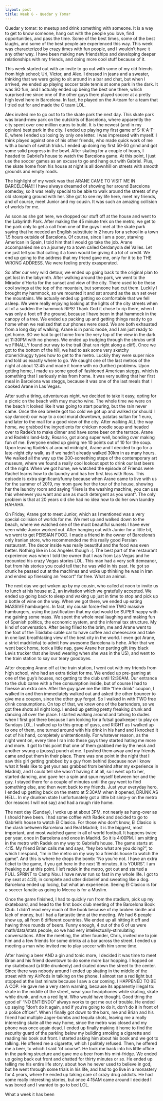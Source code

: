 ```yaml
---
layout: post
title: Week 6 - Quedar y Tomar
---
```


<p> Quedar y tomar: to meetup and drink something with someone. It is a way to get to know someone, hang out with the people you love, find opportunities, and pass the time. Some of the best times, some of the best laughs, and some of the best people are experienced this way. This week was characterized by crazy times with fun people, and I wouldn’t have it any other way. I have been making new friendships and developing deeper relationships with my friends, and doing more cool stuff because of it. </p> 

<p> This week started out with an invite to go out with some of my old friends from high school; Uri, Victor, and Alex. I dressed in jeans and a sweater, thinking that we were going to sit around in a bar and chat, but when I arrived, we ended up playing soccer table tennis at some park in the dark. It was SO fun, and I actually ended up being the best one there, which surprised me since one of the other guys there played soccer at a pretty high level here in Barcelona. In fact, he played on the A-team for a team that I tried out for and made the C team LOL.  </p> 

<p> Alex invited me to go out to to the skate park the next day. This skate park was brand-new park on the outskirts of Barcelona, where apparently the city spent over one million euros to build. It is the newest (and in my opinion) best park in the city. I ended up playing my first game of S-K-A-T-E, where I ended up losing by only one letter. I was impressed with myself. I think played against one of his other friends, who made quick work of me with a bunch of switch tricks. I ended up doing my first 50-50 grind and got some solid progress in the bowl. After skating for a couple of hours, I headed to Gabriel’s house to watch the Barcelona game. At this point, I just use the soccer games as an excuse to go and hang out with Gabriel. Plus, the skate home from his house at night is all downhill on streets with smooth grounds and empty roads. </p> 

<p> The highlight of my week was that ARANE CAME TO VISIT ME IN BARCELONA!!! I have always dreamed of showing her around Barcelona someday, so it was really special to be able to walk around the streets of my old stomping ground with her. She got to see my life here, meet my friends, and of course, meet Junior and my cousin. It was such an amazing collision of worlds for me. </p> 

<p> As soon as she got here, we dropped our stuff off at the house and went to the Labyrinth Park. After making the 45 minute trek on the metro, we get to the park only to get a call from one of the guys I met at the skate park saying that he needed an English substitute in 2 hours for a school in a town 1.5 hours outside of Barcelona. Of course, since I am a poor, starving American in Spain, I told him that I would go take the job. Arane accompanied me on a journey to a town called Cerdanyola del Valles. Let me just tell you that calling it a town would be giving it a lot of credit. We end up going to the address that my friend gave me, only for it to be THE WRONG ADDRESS. We were feeling pretty exasperated. </p> 

<p> So after our very wild detour, we ended up going back to the original plan to get lost in the labyrinth. After walking around the park, we went to the Mirador d’Horta for the sunset and view of the city. There used to be these cool swings at the top of the mountain, but someone had cut them. Luckily I brought my hammock, so we mounted it and sat around as the sun set over the mountains. We actually ended up getting so comfortable that we fell asleep. We were really enjoying looking at the lights of the city streets when all of a sudden the hammock RIPS! Thank God it chose to rip there, when I was only a foot off the ground, because I have been in that hammock in the canopy of a tree. We ended up packing up and getting things ready to go home when we realized that our phones were dead. We are both exhausted from a long day of walking, Arane is in panic mode, and I am just ready to get home. SO we had to get home from the very top of the view in the dark at 11:30PM with no phones. We ended up trudging through the shrubs until we FINALLY found our way to the trail (that ran right along a cliff). Once we got to the bottom of the hill, we had to ask some very sketchy stoner/druggy types how to get to the metro. Luckily they were super nice and told us exactly where to go. We caught one of the last metros of the night at about 12:45 and made it home with no (further) problems. Upon getting home, I made us some good ol’ fashioned American steggs, which is something that I seriously miss from home. It was very suiting that her first meal in Barcelona was steggs, because it was one of the last meals that I cooked Arane in Las Vegas. </p> 

<p> After such a tiring, adventurous night, we decided to take it easy, opting for a picnic on the beach with muy mucho wine. The whole time we were on the beach it looked like it was going to start pouring, but the rain never came. Once the sea breeze got too cold we got up and walked (or should I say danced) our way to a cool mural downtown, patatas sultan for 1 euro, and later to the mall for a good view of the city. After walking ALL the way home, we grabbed the ingredients for chicken noodle soup and headed over to Radek’s to make dinner and have some beer on the terrace. Arane and Radek’s land-lady, Rosario, got along super well, bonding over making fun of me. Everyone ended up giving me 10 points out of 10 for the soup. Upon leaving Radek’s at around midnight, Arane and I decided to go for a late-night city walk, as if we hadn’t already walked 30km in as many hours. We walked all the way up the 200-something steps of the contemporary art museum, where we found a really cool lookout spot to drink our last beers of the night. When we got home, we watched the episode of Friends were Rachel learns how to do laundry and has her first kiss with Ross. This episode is extra significant/funny because when Arane came to live with us for the summer of 2019, my mom gave her the tour of the house, showing her the laundry room and saying “Here is the washing machine, you can use this whenever you want and use as much detergent as you want”. The only problem is that at 20 years old she had no idea how to do her own laundry HAHAHA. </p> 

<p> On Friday, Arane got to meet Junior, which as I mentioned was a very special collision of worlds for me. We met up and walked down to the beach, where we watched one of the most beautiful sunsets I have ever seen while Junior worked out. After hanging out with Junior for a little bit, we went to get PERSIAN FOOD. I made a friend in the owner of Barcelona’s only Iranian store, who recommended me this really good Persian restaurant. The decor inside was really beautiful and the food was even better. Nothing like in Los Angeles though :(. The best part of the restaurant experience was when I told the owner that I was from Las Vegas and he recounted his crazy Vegas stories LOL. This man had a very soft demeanor, but from his stories you could tell that he was wild in his past. He got so drunk he passed out at the machines and woke up thinking he was in Iran and ended up finessing an “escort” for free. What an animal. </p> 

<p> The next day we get woken up by my cousin, who called at noon to invite us to lunch at his house at 2, an invitation which we gratefully accepted. We ended up going back to sleep and waking up just in time to stop and pick up a bottle of wine on the way. When we got there, we ended up eating MASSIVE hamburgers. In fact, my cousin force-fed me TWO massive hamburgers, using the justification that my dad would be SUPER happy with me gaining some mass. We spent the whole meal laughing and making fun of Spanish politics, the economic system, and the infernal tax structure. My kind of conversation. After being filled to the brim, me and Arane went to the foot of the Tibidabo cable car to have coffee and cheesecake and take in one last breathtaking view of the best city in the world. I even got Arane, a strict madrileña) to admit how awesome Barcelona is hehe. After that we went back home, took a little nap, gave Arane her parting gift (my black Levis trucker that she loved wearing when she was in the US), and went to the train station to say our teary goodbyes.  </p> 

<p> After dropping Arane off at the train station, I went out with my friends from high school, who had an extra ticket for me. We ended up pre-gaming at one of the guy’s houses, not getting to the club until 12:30AM. Our entrance to the club came with a free consumption inside, but of course I had to finesse an extra one. After the guy gave me the little “free drink” coupon, I walked in and then immediately walked out and asked the other bouncer to give me a coupon, since the other guy forgot. So I walked in with TWO free drink consumptions. On top of that, we knew one of the bartenders, so we got free shots all night long. I ended up getting pretty freaking drunk and dancing all over the place. I started walking around and talking to dudes when I first got there because I am looking for a futsal goalkeeper to play on Sundays LOL. I walked up to this group of guys, and RIGHT as I walked up to one of them, one turned around with his drink in his hand and I knocked it out of his hand, completely unintentionally. For whatever reason, as the night went on, every time I ran into these guys they started hating me more and more. It got to this point that one of them grabbed me by the neck and another swung a (pussy) punch at me. I pushed them away and my friends came and put them in their place. There was one point in the night that I saw this girl getting grabbed by a guy from behind (because now I know what it feels like to get your ass grabbed from behind after my experience in Madrid), and I could tell she wasn’t having it at all, so I went up to her, started dancing, and gave her a spin and spun myself between her and the guy. I stayed there for a couple of minutes until the guy went to find something else, and then went back to my friends. Just your everyday hero. I ended up getting back on the metro at 5:30AM when it opened, DRUNK AS HELL. In my drunken state I unfortunately got a little bit simp-y on the metro (for reasons I will not say) and had a rough ride home. </p> 

<p> The next day (Sunday), I woke up at about 3PM, not nearly as hung-over as I should have been. I had some coffee with Radek and decided to go to Gabriel’s house to watch El Clasico. For those who don’t know, El Clasico is the clash between Barcelona and Real Madrid; it is the biggest, most important, and most watched game in all of world football. It happens twice per year, once in Barcelona and once in Madrid. So it is 4:00PM. I am sitting in the metro with Radek on my way to Gabriel’s house. The game starts at 4:15. My friend Brian calls me and says, “hey bro what are you doing?”, to which I respond, “Im in the metro on my way to a friends house to watch the game”. And this is where he drops the bomb: “No you’re not. I have an extra ticket to the game, if you get here in the next 15 minutes, it is YOURS”. I am freaking out at this point. I left radek in the metro, got out and started a FULL SPRINT to Camp Nou. I have never run so fast in my whole life. I got to my seat at 4:20, in complete and utter disbelief and sweating like a dog. Barcelona ended up losing, but what an experience. Seeing El Clasico is for a soccer fanatic as going to Mecca is for a Muslim. </p> 

<p> Once the game finished, I had to quickly run from the stadium, pick up my skateboard, and head to the first book club meeting of the Barcelona Book Club. I didn’t read very much of the book because of my broken kindle and lack of money, but I had a fantastic time at the meeting. We had 6 people show up, all from 6 different countries. We ended up all hitting it off and having three rounds of beers. Funny enough, 4 out of the 6 of us were math/data/stats people, so we had very intellectually-stimulating conversations. After the meeting, the other founder, Chris, invited me to join him and a few friends for some drinks at a bar across the street. I ended up meeting a man who invited me to play soccer with him some time.  </p> 

<p> After having a beer AND a gin and tonic more, I decided it was time to meet Brian and his friend downtown to do some more bar hopping. I hopped on my skateboard (a little drunkenly) and skated down the street to the center. Since there was nobody around I ended up skating in the middle of the street with my AirPods in talking on the phone. I almost ran a red light but stopped at the last minute because I saw a car coming. I HAPPENED TO BE A COP. He gave me a very stern warning, because its apparently illegal to: skate in the middle of the street, wear your headphones while skating, skate while drunk, and run a red light. Who would have thought. Good thing the good ol’ “NO ENTIENDO” always works to get me out of trouble. He ended up saying “don’t do it again, and if you’re going to do it, don’t do it in front of a police officer”. When I finally got down to the bars, me and Brian and his friend had multiple Jager-bombs and tequila shots, leaving me a really interesting skate all the way home, since the metro was closed and my phone was once again dead. I ended up finally making it home to find the security guard of the parking below my building smoking a cigarette and reading his book out front. I started asking him about his book and we got to talking. He offered me a cigarette, which I politely refused. Then, he offered me a beer, to which I said “of course”. He took me back into his little office in the parking structure and gave me a beer from his mini-fridge. We ended up going back out front and chatted for thirty minutes or so. He ended up telling me his entire life story, about how he never used to believe in god, but he went through some trials in his life, and had to go live in a monastery for 4 years, where he ended up taking care of crazy drug addicts. He had some really interesting stories, but once 4:15AM came around I decided I was bored and I wanted to go to bed LOL.  </p> 

<p> What a week it has been </p> 
